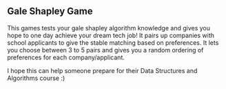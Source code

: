 ## Gale Shapley Game
This games tests your gale shapley algorithm knowledge and gives you hope to one day achieve your dream tech job!
It pairs up companies with school applicants to give the stable matching based on preferences.
It lets you choose between 3 to 5 pairs and gives you a random ordering of preferences for each company/applicant.

I hope this can help someone prepare for their Data Structures and Algorithms course :)
